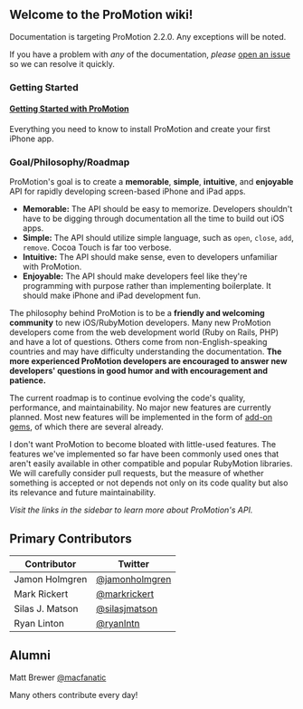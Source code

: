 ## Welcome to the ProMotion wiki!

Documentation is targeting ProMotion 2.2.0. Any exceptions will be noted.

If you have a problem with *any* of the documentation, *please* [open an issue](https://github.com/clearsightstudio/ProMotion/issues) so we can resolve it quickly.

### Getting Started

#### [Getting Started with ProMotion](https://github.com/clearsightstudio/ProMotion/wiki/Guide:-Getting-Started)

Everything you need to know to install ProMotion and create your first iPhone app.

### Goal/Philosophy/Roadmap

ProMotion's goal is to create a **memorable**, **simple**, **intuitive**, and **enjoyable** API for
rapidly developing screen-based iPhone and iPad apps.

* **Memorable:** The API should be easy to memorize. Developers shouldn't have to be digging through documentation all the time to build out iOS apps.
* **Simple:** The API should utilize simple language, such as `open`, `close`, `add`, `remove`. Cocoa Touch is far too verbose.
* **Intuitive:** The API should make sense, even to developers unfamiliar with ProMotion.
* **Enjoyable:** The API should make developers feel like they're programming with purpose rather than implementing boilerplate. It should make iPhone and iPad development fun.

The philosophy behind ProMotion is to be a **friendly and welcoming community** to new iOS/RubyMotion developers. Many new ProMotion developers come from the web development world (Ruby on Rails, PHP) and have a lot of questions. Others come from non-English-speaking countries and may have difficulty understanding the documentation. **The more experienced ProMotion developers are encouraged to answer new developers' questions in good humor and with encouragement and patience.**

The current roadmap is to continue evolving the code's quality, performance, and maintainability. No major new features are currently planned. Most new features will be implemented in the form of [add-on gems](./Add-On-Gems), of which there are several already.

I don't want ProMotion to become bloated with little-used features. The features we've implemented so far have been commonly used ones that aren't easily available in other compatible and popular RubyMotion libraries. We will carefully consider pull requests, but the measure of whether something is accepted or not depends not only on its code quality but also its relevance and future maintainability.

*Visit the links in the sidebar to learn more about ProMotion's API.*

## Primary Contributors

|Contributor|Twitter|
|---|---|
|Jamon Holmgren|[@jamonholmgren](https://twitter.com/jamonholmgren)|
|Mark Rickert|[@markrickert](https://twitter.com/markrickert)|
|Silas J. Matson|[@silasjmatson](https://twitter.com/silasjmatson)|
|Ryan Linton|[@ryanlntn](https://twitter.com/ryanlntn)|

## Alumni

Matt Brewer [@macfanatic](https://twitter.com/macfanatic)

Many others contribute every day!




